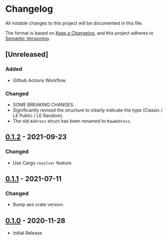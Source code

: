 # Changelog
All notable changes to this project will be documented in this file.

The format is based on [Keep a Changelog](https://keepachangelog.com/en/1.0.0/),
and this project adheres to [Semantic Versioning](https://semver.org/spec/v2.0.0.html).

## [Unreleased]

### Added

- Github Actions Workflow.

### Changed

- SOME BREAKING CHANGES.
- Significantly revised the structure to clearly indicate the type (Classic / LE Public / LE Random).
- The old `Address` struct has been renamed to `RawAddress`.

## [0.1.2] - 2021-09-23

### Changed

- Use Cargo `resolver` feature.

## [0.1.1] - 2021-07-11

### Changed

- Bump aes crate version.

## [0.1.0] - 2020-11-28

- Initial Release

[0.1.2]: https://github.com/yskszk63/bdaddr/compare/v0.1.1...v0.1.2
[0.1.1]: https://github.com/yskszk63/bdaddr/compare/v0.1.0...v0.1.1
[0.1.0]: https://github.com/yskszk63/bdaddr/releases/tag/v0.1.0
